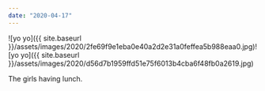 ```yaml
---
date: "2020-04-17"
---
```


![yo yo]({{ site.baseurl }}/assets/images/2020/2fe69f9e1eba0e40a2d2e31a0feffea5b988eaa0.jpg)![yo yo]({{ site.baseurl }}/assets/images/2020/d56d7b1959ffd51e75f6013b4cba6f48fb0a2619.jpg)

The girls having lunch.
